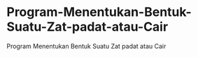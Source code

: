 # Program-Menentukan-Bentuk-Suatu-Zat-padat-atau-Cair
Program Menentukan Bentuk Suatu Zat padat atau Cair
